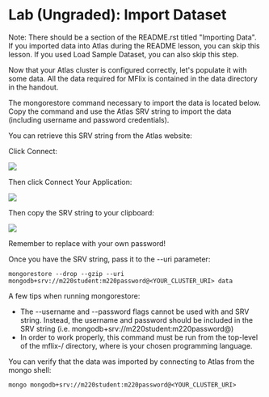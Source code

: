 # Lab (Ungraded): Import Dataset

Note: There should be a section of the README.rst titled "Importing Data". If you imported data into Atlas during the README lesson, you can skip this lesson. If you used Load Sample Dataset, you can also skip this step.

Now that your Atlas cluster is configured correctly, let's populate it with some data. All the data required for MFlix is contained in the data directory in the handout.

The mongorestore command necessary to import the data is located below. Copy the command and use the Atlas SRV string to import the data (including username and password credentials).

You can retrieve this SRV string from the Atlas website:

Click Connect:

![](https://s3.amazonaws.com/university-courses/m220/atlas_connect.png)

Then click Connect Your Application:

![](https://s3.amazonaws.com/university-courses/m220/atlas_connect_application.png)

Then copy the SRV string to your clipboard:

![](https://s3.amazonaws.com/university-courses/m220/atlas_copy_uri.png)

Remember to replace <password> with your own password!

Once you have the SRV string, pass it to the --uri parameter:

```
mongorestore --drop --gzip --uri mongodb+srv://m220student:m220password@<YOUR_CLUSTER_URI> data
```

A few tips when running mongorestore:

- The --username and --password flags cannot be used with and SRV string. Instead, the username and password should be included in the SRV string (i.e. mongodb+srv://m220student:m220password@<your-cluster-address>)
- In order to work properly, this command must be run from the top-level of the mflix-<language>/ directory, where <language> is your chosen programming language.

You can verify that the data was imported by connecting to Atlas from the mongo shell:

```
mongo mongodb+srv://m220student:m220password@<YOUR_CLUSTER_URI>
```